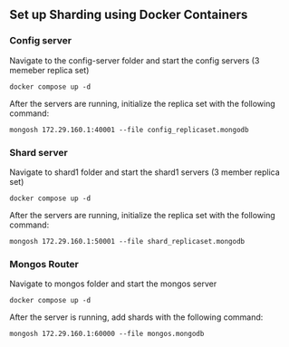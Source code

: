 ## Set up Sharding using Docker Containers

### Config server
Navigate to the config-server folder and start the config servers (3 memeber replica set)
```
docker compose up -d
```
After the servers are running, initialize the replica set with the following command:
```
mongosh 172.29.160.1:40001 --file config_replicaset.mongodb
```

### Shard server
Navigate to shard1 folder and start the shard1 servers (3 member replica set)
```
docker compose up -d
```
After the servers are running, initialize the replica set with the following command:
```
mongosh 172.29.160.1:50001 --file shard_replicaset.mongodb
```

### Mongos Router
Navigate to mongos folder and start the mongos server
```
docker compose up -d
```
After the server is running, add shards with the following command:
```
mongosh 172.29.160.1:60000 --file mongos.mongodb
```
